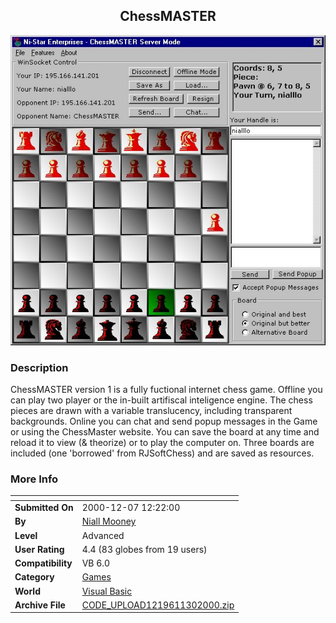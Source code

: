 ﻿<div align="center">

## ChessMASTER

<img src="PIC2000113089192115.jpg">
</div>

### Description

ChessMASTER version 1 is a fully fuctional internet chess game. Offline you can play two player or the in-built artifiscal inteligence engine. The chess pieces are drawn with a variable translucency, including transparent backgrounds. Online you can chat and send popup messages in the Game or using the ChessMaster website. You can save the board at any time and reload it to view (& theorize) or to play the computer on. Three boards are included (one 'borrowed' from RJSoftChess) and are saved as resources.
 
### More Info
 


<span>             |<span>
---                |---
**Submitted On**   |2000-12-07 12:22:00
**By**             |[Niall Mooney](https://github.com/Planet-Source-Code/PSCIndex/blob/master/ByAuthor/niall-mooney.md)
**Level**          |Advanced
**User Rating**    |4.4 (83 globes from 19 users)
**Compatibility**  |VB 6\.0
**Category**       |[Games](https://github.com/Planet-Source-Code/PSCIndex/blob/master/ByCategory/games__1-38.md)
**World**          |[Visual Basic](https://github.com/Planet-Source-Code/PSCIndex/blob/master/ByWorld/visual-basic.md)
**Archive File**   |[CODE\_UPLOAD1219611302000\.zip](https://github.com/Planet-Source-Code/niall-mooney-chessmaster__1-13219/archive/master.zip)








